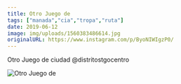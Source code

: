 ```yaml
---
title: Otro Juego de
tags: ["manada","cia","tropa","ruta"]
date: 2019-06-12
image: img/uploads/1560383486614.jpg
originalURL: https://www.instagram.com/p/ByoNIWIgzP0/
---
```


Otro Juego de ciudad @distritostgocentro

![Otro Juego de](/img/uploads/1560383486614.jpg)